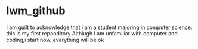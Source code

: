 # lwm_github
I am guilt to acknowledge that i am a student majoring in computer science.
this is my first repooditory
Althiugh I am unfamiliar with computer and coding,i start now.
everything will be ok
